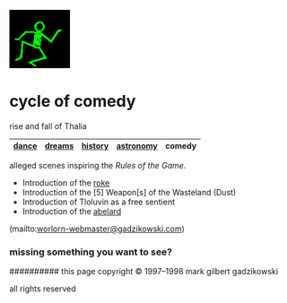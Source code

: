 ![dancer](assets/dancer.gif)

# cycle of comedy



rise and fall of Thalia

|  [dance](dance.md)  |  [dreams](dreams.md)  |  [history](history.md)  |  [astronomy](astronomy.md)  | **comedy** | 
| ------------------- | --------------------- | ----------------------- | --------------------------- | ---------- | 

 





 alleged scenes inspiring the *Rules of the Game*. 

* Introduction of the  [roke](roke.md)
* Introduction of the [5] Weapon[s] of the Wasteland (Dust)
* Introduction of Tloluvin as a free sentient
* Introduction of the  [abelard](abelard.md)



 (mailto:worlorn-webmaster@gadzikowski.com) 


### missing something you want to see?








########## this page copyright © 1997–1998 mark gilbert gadzikowski

all rights reserved
